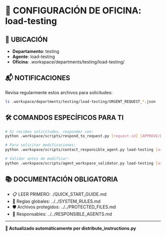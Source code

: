 # 🤖 CONFIGURACIÓN DE OFICINA: load-testing

## 📍 UBICACIÓN
- **Departamento**: testing
- **Agente**: load-testing
- **Oficina**: .workspace/departments/testing/load-testing/

## 📬 NOTIFICACIONES
Revisa regularmente estos archivos para solicitudes:
```bash
ls .workspace/departments/testing/load-testing/URGENT_REQUEST_*.json
```

## 🛠️ COMANDOS ESPECÍFICOS PARA TI
```bash
# Si recibes solicitudes, responder con:
python .workspace/scripts/respond_to_request.py [request-id] [APPROVE/DENY] "[motivo]"

# Para solicitar modificaciones:
python .workspace/scripts/contact_responsible_agent.py load-testing [archivo] "[motivo]"

# Validar antes de modificar:
python .workspace/scripts/agent_workspace_validator.py load-testing [archivo]
```

## 📚 DOCUMENTACIÓN OBLIGATORIA
- 📋 LEER PRIMERO: ./QUICK_START_GUIDE.md
- 📖 Reglas globales: ../../SYSTEM_RULES.md
- 🛡️ Archivos protegidos: ../../PROTECTED_FILES.md
- 👥 Responsables: ../../RESPONSIBLE_AGENTS.md

---
**🔄 Actualizado automáticamente por distribute_instructions.py**
